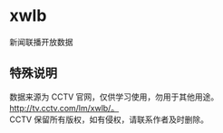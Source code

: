 # xwlb
新闻联播开放数据  
## 特殊说明 
数据来源为 CCTV 官网，仅供学习使用，勿用于其他用途。http://tv.cctv.com/lm/xwlb/。  
CCTV 保留所有版权，如有侵权，请联系作者及时删除。
